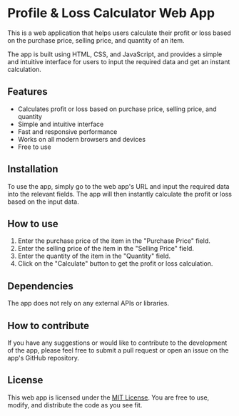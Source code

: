 # Profile & Loss Calculator Web App

This is a web application that helps users calculate their profit or loss based on the purchase price, selling price, and quantity of an item.

The app is built using HTML, CSS, and JavaScript, and provides a simple and intuitive interface for users to input the required data and get an instant calculation.

## Features

- Calculates profit or loss based on purchase price, selling price, and quantity
- Simple and intuitive interface
- Fast and responsive performance
- Works on all modern browsers and devices
- Free to use

## Installation

To use the app, simply go to the web app's URL and input the required data into the relevant fields. The app will then instantly calculate the profit or loss based on the input data.

## How to use

1. Enter the purchase price of the item in the "Purchase Price" field.
2. Enter the selling price of the item in the "Selling Price" field.
3. Enter the quantity of the item in the "Quantity" field.
4. Click on the "Calculate" button to get the profit or loss calculation.

## Dependencies

The app does not rely on any external APIs or libraries.

## How to contribute

If you have any suggestions or would like to contribute to the development of the app, please feel free to submit a pull request or open an issue on the app's GitHub repository.

## License

This web app is licensed under the [MIT License](https://opensource.org/licenses/MIT). You are free to use, modify, and distribute the code as you see fit.

